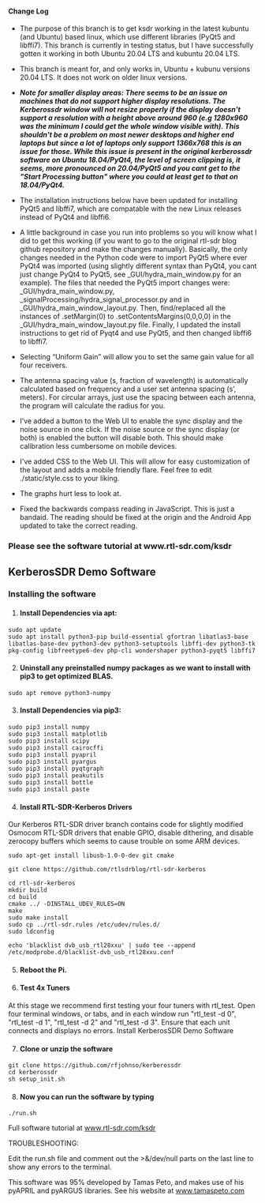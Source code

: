 <h4>Change Log</h4>

* The purpose of this branch is to get ksdr working in the latest kubuntu (and Ubuntu) based linux, which use different libraries (PyQt5 and libffi7). This branch is currently in testing status, but I have successfully gotten it working in both Ubuntu 20.04 LTS and kubuntu 20.04 LTS.
* This branch is meant for, and only works in, Ubuntu + kubunu versions 20.04 LTS. It does not work on older linux versions. 
* ***Note for smaller display areas: There seems to be an issue on machines that do not support higher display resolutions. The Kerberossdr window will not resize properly if the display doesn't support a resolution with a height above around 960 (e.g 1280x960 was the minimum I could get the whole window visible with). This shouldn't be a problem on most newer desktops and higher end laptops but since a lot of laptops only support 1366x768 this is an issue for those. While this issue is present in the original kerberossdr software on Ubuntu 18.04/PyQt4, the level of screen clipping is, it seems, more pronounced on 20.04/PyQt5 and you cant get to the "Start Processing button" where you could at least get to that on 18.04/PyQt4.***
* The installation instructions below have been updated for installing PyQt5 and libffi7, which are compatable with the new Linux releases instead of PyQt4 and libffi6. 
* A little background in case you run into problems so you will know what I did to get this working (if you want to go to the original rtl-sdr blog github repository and make the changes manually). Basically, the only changes needed in the Python code were to import PyQt5 where ever PyQt4 was imported  (using slightly different syntax than PyQt4, you cant just change PyQt4 to PyQt5, see  _GUI/hydra_main_window.py for an example). The files that needed the PyQt5 import changes were: _GUI/hydra_main_window.py, _signalProcessing/hydra_signal_processor.py and in _GUI/hydra_main_window_layout.py. Then, find/replaced all the instances of .setMargin(0) to .setContentsMargins(0,0,0,0) in the _GUI/hydra_main_window_layout.py file. Finally, I updated the install instructions to get rid of Pyqt4 and use PyQt5, and then changed libffi6 to libffi7.

* Selecting “Uniform Gain” will allow you to set the same gain value for all four receivers.
* The antenna spacing value (s, fraction of wavelength) is automatically calculated based on frequency and a user set antenna spacing (s’, meters). For circular arrays, just use the spacing between each antenna, the program will calculate the radius for you.
* I’ve added a button to the Web UI to enable the sync display and the noise source in one click. If the noise source or the sync display (or both) is enabled the button will disable both. This should make calibration less cumbersome on mobile devices.
* I've added CSS to the Web UI. This will allow for easy customization of the layout and adds a mobile friendly flare. Feel free to edit ./static/style.css to your liking.
* The graphs hurt less to look at.
* Fixed the backwards compass reading in JavaScript. This is just a bandaid. The reading should be fixed at the origin and the Android App updated to take the correct reading.


<h3>Please see the software tutorial at www.rtl-sdr.com/ksdr</h3>

<h2>KerberosSDR Demo Software</h2>

<h3>Installing the software</h3>

1. <h4>Install Dependencies via apt:</h4>

  `sudo apt update`<br>
  `sudo apt install python3-pip build-essential gfortran libatlas3-base libatlas-base-dev python3-dev python3-setuptools libffi-dev python3-tk pkg-config libfreetype6-dev php-cli wondershaper python3-pyqt5 libffi7`

2. <h4>Uninstall any preinstalled numpy packages as we want to install with pip3 to get optimized BLAS.</h4>

  `sudo apt remove python3-numpy`

3. <h4>Install Dependencies via pip3:</h4>

  `sudo pip3 install numpy`<br>
  `sudo pip3 install matplotlib`<br>
  `sudo pip3 install scipy`<br>
  `sudo pip3 install cairocffi`<br>
  `sudo pip3 install pyapril`<br>
  `sudo pip3 install pyargus`<br>
  `sudo pip3 install pyqtgraph`<br>
  `sudo pip3 install peakutils`<br>
  `sudo pip3 install bottle`<br>
  `sudo pip3 install paste`<br>

4. <h4>Install RTL-SDR-Kerberos Drivers</h4>

  Our Kerberos RTL-SDR driver branch contains code for slightly modified Osmocom RTL-SDR drivers that enable GPIO, disable dithering, and disable zerocopy buffers which seems to cause trouble on some ARM devices.

  `sudo apt-get install libusb-1.0-0-dev git cmake`<br>

  `git clone https://github.com/rtlsdrblog/rtl-sdr-kerberos`<br>

  `cd rtl-sdr-kerberos`<br>
  `mkdir build`<br>
  `cd build`<br>
  `cmake ../ -DINSTALL_UDEV_RULES=ON`<br>
  `make`<br>
  `sudo make install`<br>
  `sudo cp ../rtl-sdr.rules /etc/udev/rules.d/`<br>
  `sudo ldconfig`<br>

  `echo 'blacklist dvb_usb_rtl28xxu' | sudo tee --append /etc/modprobe.d/blacklist-dvb_usb_rtl28xxu.conf`

5. <h4>Reboot the Pi.</h4>

6. <h4>Test 4x Tuners</h4>

  At this stage we recommend first testing your four tuners with rtl_test. Open four terminal windows, or tabs, and in each window run "rtl_test -d 0", "rtl_test -d 1", "rtl_test -d 2" and "rtl_test -d 3". Ensure that each unit connects and displays no errors.
Install KerberosSDR Demo Software

7. <h4>Clone or unzip the software</h4>

  `git clone https://github.com/rfjohnso/kerberossdr`<br>
  `cd kerberossdr`<br>
  `sh setup_init.sh`

8. <h4>Now you can run the software by typing</h4>

  `./run.sh`

Full software tutorial at www.rtl-sdr.com/ksdr

TROUBLESHOOTING:

Edit the run.sh file and comment out the >&/dev/null parts on the last line to show any errors to the terminal.


This software was 95% developed by Tamas Peto, and makes use of his pyAPRIL and pyARGUS libraries. See his website at www.tamaspeto.com
